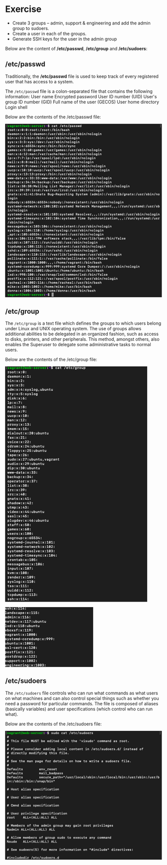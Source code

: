 # Exercise

- Create 3 groups – admin, support & engineering and add the admin group to sudoers. 
- Create a user in each of the groups. 
- Generate SSH keys for the user in the admin group

Below are the content of **/etc/passwd**, **/etc/group** and **/etc/sudoers**:

## /etc/passwd

Traditionally, the **/etc/passwd** file is used to keep track of every registered user that has access to a system.

The ```/etc/passwd``` file is a colon-separated file that contains the following information:
User name
Encrypted password
User ID number (UID)
User's group ID number (GID)
Full name of the user (GECOS)
User home directory
Login shell

Below are the contents of the /etc/passwd file:


![passwd](passwd.png)

## /etc/group

The ```/etc/group``` is a text file which defines the groups to which users belong under Linux and UNIX operating system. The use of groups allows additional abilities to be delegated in an organized fashion, such as access to disks, printers, and other peripherals. This method, amongst others, also enables the Superuser to delegate some administrative tasks to normal users.

Below are the contents of the /etc/group file:

![group1](group1.png)

![group2](group2.png)


## /etc/sudoers

The ```/etc/sudoers``` file controls who can run what commands as what users on what machines and can also control special things such as whether you need a password for particular commands. The file is composed of aliases (basically variables) and user specifications (which control who can run what).

Below are the contents of the /etc/sudoers file:


![sudoers](sudoers.png)
